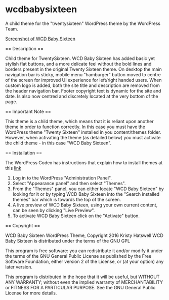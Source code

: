 # wcdbabysixteen
A child theme for the "twentysixteen" WordPress theme by the WordPress Team.

[Screenshot of WCD Baby Sixteen](screenshot.png)

== Description ==

Child theme for TwentySixteen. 
WCD Baby Sixteen has added basic yet stylish flat buttons, and a more delicate feel without the bold lines and borders 
present in the original Twenty Sixteen theme.
On desktop the main navigation bar is sticky, mobile menu "hamburger" button moved to centre of the screen for improved UI experience for left/right handed users.
When custom logo is added, both the site title and description are removed from the header navigation bar.
Footer copyright text is dynamic for the site and date. Is also now centred and discretely located at the very bottom of the page.

== Important Note ==

This theme is a child theme, which means that it is reliant upon another theme in order to function correctly.
In this case you must have the WordPress theme "Twenty Sixteen" installed in you content/themes folder. However, when activating
the theme (as detailed below) you must activate the child theme - in this case "WCD Baby Sixteen".

== Installation ==

The WordPress Codex has instructions that explain how to install themes at this [link](https://codex.wordpress.org/Using_Themes) 

1. Log in to the WordPress "Administration Panel".
2. Select "Appearance panel" and then select "Themes".
3. From the "Themes" panel, you can either locate "WCD Baby Sixteen" by looking for it or by typing WCD Baby Sixteen into the "Search installed themes"
bar which is towards the top of the screen.
4. A live preview of WCD Baby Sixteen, using your own current content, can be seen by clicking "Live Preview".
5. To activate WCD Baby Sixteen click on the "Activate" button.

== Copyright ==

WCD Baby Sixteen WordPress Theme, Copyright 2016 Kristy Hatswell
WCD Baby Sixteen is distributed under the terms of the GNU GPL

This program is free software: you can redistribute it and/or modify
it under the terms of the GNU General Public License as published by
the Free Software Foundation, either version 2 of the License, or
(at your option) any later version.

This program is distributed in the hope that it will be useful,
but WITHOUT ANY WARRANTY; without even the implied warranty of
MERCHANTABILITY or FITNESS FOR A PARTICULAR PURPOSE. See the
GNU General Public License for more details.
